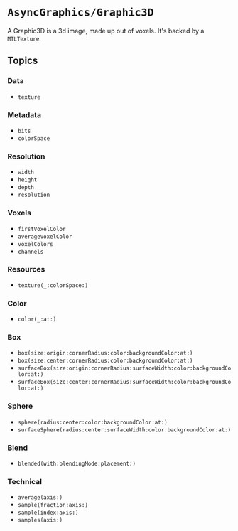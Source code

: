 # ``AsyncGraphics/Graphic3D``

A Graphic3D is a 3d image, made up out of voxels. It's backed by a `MTLTexture`. 

## Topics

### Data

- ``texture``

### Metadata

- ``bits``
- ``colorSpace``

### Resolution

- ``width``
- ``height``
- ``depth``
- ``resolution``

### Voxels

- ``firstVoxelColor``
- ``averageVoxelColor``
- ``voxelColors``
- ``channels``
<!--- ``isVoxelsEqual(to:)``-->

### Resources

- ``texture(_:colorSpace:)``

### Color

- ``color(_:at:)``

### Box

- ``box(size:origin:cornerRadius:color:backgroundColor:at:)``
- ``box(size:center:cornerRadius:color:backgroundColor:at:)``
- ``surfaceBox(size:origin:cornerRadius:surfaceWidth:color:backgroundColor:at:)``
- ``surfaceBox(size:center:cornerRadius:surfaceWidth:color:backgroundColor:at:)``

### Sphere

- ``sphere(radius:center:color:backgroundColor:at:)``
- ``surfaceSphere(radius:center:surfaceWidth:color:backgroundColor:at:)``

### Blend

- ``blended(with:blendingMode:placement:)``

### Technical

- ``average(axis:)``
- ``sample(fraction:axis:)``
- ``sample(index:axis:)``
- ``samples(axis:)``
